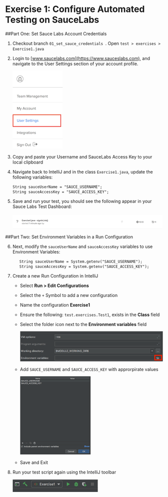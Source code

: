 # Exercise 1: Configure Automated Testing on SauceLabs

##Part One: Set Sauce Labs Account Credentials
1. Checkout branch `01_set_sauce_credentials `. Open `test > exercises > Exercise1.java`
2. Login to [www.saucelabs.com](https://www.sauceslabs.com), and navigate to the User Settings section of your account profile.
    
    ![User Settings](images/user-settings.png)
    
3. Copy and paste your Username and SauceLabs Access Key to your local clipboard
4. Navigate back to IntelliJ and in the class `Exercise1.java`, update the following variables:
      ```
      String sauceUserName = "SAUCE_USERNAME";
      String sauceAccessKey = "SAUCE_ACCESS_KEY";
      ```
5. Save and run your test, you should see the following appear in your Sauce Labs Test Dashboard:
    
    ![Exercise1 Result](images/exercise1-result.png)

##Part Two: Set Environment Variables in a Run Configuration
    
6. Next, modify the `sauceUserName` and `sauceAccessKey` variables to use Environment Variables:

    ```$xslt
       String sauceUserName = System.getenv("SAUCE_USERNAME");
       String sauceAccessKey = System.getenv("SAUCE_ACCESS_KEY");
    ```
7. Create a new Run Configuration in IntelliJ
    * Select **Run > Edit Configurations**
    * Select the `+` Symbol to add a new configuration
    * Name the configuration **Exercise1**
    * Ensure the following: `test.exercises.Test1`, exists in the **Class** field
    * Select the folder icon next to the **Environment variables** field
    
        ![Environment Variables IntelliJ](images/env-var-field.png)
        
    * Add `SAUCE_USERNAME` and `SAUCE_ACCESS_KEY` with approrpirate values
    
        ![Sauce Credentials](images/sauce-credentials.png)
        
    * Save and Exit 
    
 8. Run your test script again using the IntelliJ toolbar
    
    ![Run Toolbar](images/run-toolbar.png)